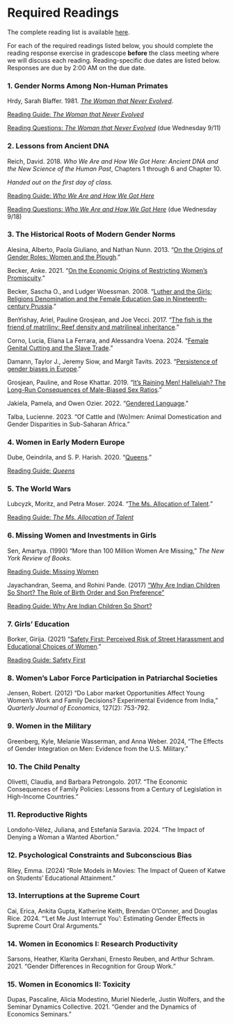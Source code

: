 # Required Readings

The complete reading list is available [here](ECON460-readings-2024.pdf).   

For each of the required readings listed below, you should 
complete the reading response exercise in gradescope **before** the class meeting 
where we will discuss each reading.  Reading-specific due dates are listed below.  Responses are due by 2:00 AM on the due date.

### 1. Gender Norms Among Non-Human Primates

Hrdy, Sarah Blaffer. 1981.  [_The Woman that Never Evolved_](https://ebookcentral.proquest.com/lib/willm/detail.action?docID=3300544).  

[Reading Guide: _The Woman that Never Evolved_](ECON460-Hrdy-reading-guide.pdf)  

[Reading Questions: _The Woman that Never Evolved_](https://www.gradescope.com/courses/853960/assignments/4879294/) (due Wednesday 9/11)  

### 2. Lessons from Ancient DNA

Reich, David. 2018.  _Who We Are and How We Got Here:  Ancient DNA and the New Science of the Human Past_, Chapters 1 through 6 and Chapter 10.  

_Handed out on the first day of class._  

[Reading Guide: _Who We Are and How We Got Here_](ECON460-Reich-reading-guide.pdf)  

[Reading Questions: _Who We Are and How We Got Here_](https://www.gradescope.com/courses/853960/assignments/4956387/) (due Wednesday 9/18)  

### 3. The Historical Roots of Modern Gender Norms  

Alesina, Alberto, Paola Giuliano, and Nathan Nunn.  2013.  “[On the Origins of Gender Roles:  Women and the Plough](https://academic.oup.com/qje/article/128/2/469/1943509).”  

Becker, Anke. 2021. “[On the Economic Origins of Restricting Women’s Promiscuity](https://www.hbs.edu/ris/Publication%20Files/On%20the%20Economic%20Origions%20of%20Restricting%20Women's%20Promiscuity_9b11318e-d35f-41c3-8a28-727c4251e9ed.pdf).”  

Becker, Sascha O., and Ludger Woessman. 2008. “[Luther and the Girls: Religions Denomination and the Female Education Gap in Nineteenth-century Prussia](https://onlinelibrary.wiley.com/doi/full/10.1111/j.1467-9442.2008.00561.x).”  

BenYishay, Ariel, Pauline Grosjean, and Joe Vecci. 2017. “[The fish is the friend of matriliny: Reef density and matrilineal inheritance](https://www.sciencedirect.com/science/article/pii/S0304387817300299).”  

Corno, Lucia, Eliana La Ferrara, and Alessandra Voena. 2024. “[Female Genital Cutting and the Slave Trade](https://www.dropbox.com/scl/fi/ro45xcbdhw2my45ek0tca/FGC_origins_TablesJan2024.pdf?rlkey=65cg474lqeev2b3o20x8udgxi&dl=0).”  

Damann, Taylor J., Jeremy Siow, and Margit Tavits. 2023. “[Persistence of gender biases in Europe](https://www.pnas.org/doi/abs/10.1073/pnas.2213266120).”

Grosjean, Pauline, and Rose Khattar. 2019. “[It’s Raining Men! Hallelujah? The Long-Run Consequences of Male-Biased Sex Ratios](https://academic.oup.com/restud/article/86/2/723/5004429).”  

Jakiela, Pamela, and Owen Ozier. 2022. “[Gendered Language](https://pjakiela.github.io/research/JakielaOzier-2022-01-26.pdf)."

Talba, Lucienne. 2023. “Of Cattle and (Wo)men: Animal Domestication and Gender Disparities in Sub-Saharan Africa.”

### 4. Women in Early Modern Europe  

Dube, Oeindrila, and S. P. Harish. 2020. “[Queens](https://www.journals.uchicago.edu/doi/full/10.1086/707011?af=R&mobileUi=0).”  

[Reading Guide: _Queens_](ECON460-Queens-guide-2024-09-20.pdf)   

### 5. The World Wars   

Lubcyzk, Moritz, and Petra Moser. 2024. “[The Ms. Allocation of Talent](https://www.dropbox.com/scl/fi/4bq6446anykxocejslci4/MsAllocation.pdf?rlkey=iaa0onl72uiee6t9ty0zza2nb&dl=0).”  

[Reading Guide: _The Ms. Allocation of Talent_](ECON460-Ms-Allocation-guide-2024-10-03.pdf)  

### 6. Missing Women and Investments in Girls 

Sen, Amartya.  (1990)  “More than 100 Million Women Are Missing,” _The New York Review of Books_.  

[Reading Guide:  Missing Women](ECON460-missing-women-guide.pdf)   

Jayachandran, Seema, and Rohini Pande.  (2017)  [“Why Are Indian Children So Short?  The Role of Birth Order and Son Preference”](https://www.aeaweb.org/articles?id=10.1257/aer.20151282)    

[Reading Guide:  Why Are Indian Children So Short?](ECON460-Indian-children-guide-2024.pdf)   

### 7. Girls’ Education  

Borker, Girija. (2021) “[Safety First: Perceived Risk of Street Harassment and Educational Choices of Women](https://documents1.worldbank.org/curated/en/723631626710146405/pdf/Safety-First-Perceived-Risk-of-Street-Harassment-and-Educational-Choices-of-Women.pdf).”  

[Reading Guide:  Safety First](ECON460-safety-first-2024-10-18.pdf) 

### 8. Women’s Labor Force Participation in Patriarchal Societies 

Jensen, Robert.  (2012)  “Do Labor market Opportunities Affect Young Women’s Work and Family Decisions?  Experimental Evidence from India,” _Quarterly Journal of Economics_, 127(2):  753-792.  

<!--[Reading Guide:  Do Labor market Opportunities Affect Young Women’s Work and Family Decisions](ECON460-BPO-guide-2022-10-25.pdf) -->  

<!--[Reading Response:  Girls’ Education and Women’s Employment Opportunities](https://www.gradescope.com/courses/439200/assignments/2383180/) (due Friday 10/28) -->

### 9. Women in the Military   

Greenberg, Kyle, Melanie Wasserman, and Anna Weber. 2024, “The Effects of Gender Integration on Men: Evidence from the U.S. Military.”  

### 10. The Child Penalty  

Olivetti, Claudia, and Barbara Petrongolo. 2017. “The Economic Consequences of Family Policies: Lessons from a Century of Legislation in High-Income Countries.”  

### 11. Reproductive Rights  

Londoño-Vélez, Juliana, and Estefanía Saravia. 2024. “The Impact of Denying a Woman a Wanted Abortion.”  

### 12. Psychological Constraints and Subconscious Bias 

Riley, Emma. (2024) “Role Models in Movies: The Impact of Queen of Katwe on Students’ Educational Attainment.”   

### 13. Interruptions at the Supreme Court  

Cai, Erica, Ankita Gupta, Katherine Keith, Brendan O’Conner, and Douglas Rice. 2024. “‘Let Me Just Interrupt You’: Estimating Gender Effects in Supreme Court Oral Arguments.”  

### 14. Women in Economics I: Research Productivity    

Sarsons, Heather, Klarita Gerxhani, Ernesto Reuben, and Arthur Schram. 2021. “Gender Differences in Recognition for Group Work.”  

### 15. Women in Economics II: Toxicity    

Dupas, Pascaline, Alicia Modestino, Muriel Niederle, Justin Wolfers, and the Seminar Dynamics Collective. 2021. “Gender and the Dynamics of Economics Seminars.”   


